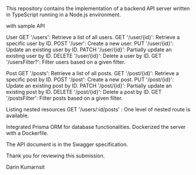 This repository contains the implementation of a backend API server written in TypeScript running in a Node.js environment. 

with sample API

User
GET '/users': Retrieve a list of all users.
GET '/user/{id}': Retrieve a specific user by ID.
POST '/user': Create a new user.
PUT '/user/{id}': Update an existing user by ID.
PATCH '/user/{id}': Partially update an existing user by ID.
DELETE '/user/{id}': Delete a user by ID.
GET '/usersFilter?': Filter users based on a given filter.

Post
GET '/posts': Retrieve a list of all posts.
GET '/post/{id}': Retrieve a specific post by ID.
POST '/post': Create a new post.
PUT '/post/{id}': Update an existing post by ID.
PATCH '/post/{id}': Partially update an existing post by ID.
DELETE '/post/{id}': Delete a post by ID.
GET '/postsFilter': Filter posts based on a given filter.

Listing nested resources
GET '/users/:id/posts' : One level of nested route is available.



Integrated Prisma ORM for database functionalities.
Dockerized the server with a Dockerfile.



The API document is in the Swagger specification.

Thank you for reviewing this submission.

Darin Kumarnsit
